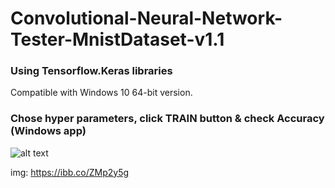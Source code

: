 # Convolutional-Neural-Network-Tester-MnistDataset-v1.1
### Using Tensorflow.Keras libraries


Compatible with Windows 10 64-bit version.<br />

### Chose hyper parameters, click TRAIN button &amp; check Accuracy (Windows app)
![alt text](https://i.ibb.co/mcVNQky/CNNapp.png)

img: https://ibb.co/ZMp2y5g


